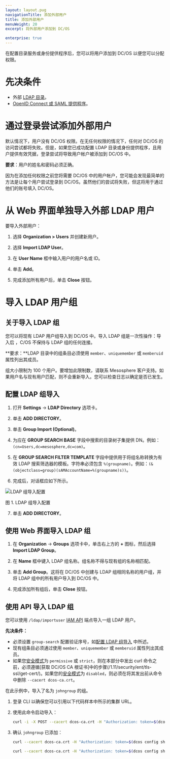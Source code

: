 ```yaml
---
layout: layout.pug
navigationTitle: 添加外部用户
title: 添加外部用户
menuWeight: 20
excerpt: 将外部用户添加到 DC/OS

enterprise: true
---
```

<!-- The source repository for this topic is https://github.com/dcos/dcos-docs-site -->

在配置目录服务或身份提供程序后，您可以将用户添加到 DC/OS 以便您可以分配权限。

# 先决条件

- 外部 [LDAP 目录](/cn/1.11/security/ent/ldap/)。
- [OpenID Connect 或 SAML 提供程序](/cn/1.11/security/ent/sso/)。

# 通过登录尝试添加外部用户
默认情况下，用户没有 DC/OS 权限。在无任何权限的情况下，任何对 DC/OS 的访问尝试都将失败。但是，如果您已成功配置 LDAP 目录或身份提供程序，且用户提供有效凭据，登录尝试将导致用户帐户被添加到 DC/OS 中。

**要求**：用户的姓名和密码必须正确。

因为在添加任何权限之前您将需要 DC/OS 中的用户帐户，您可能会发现最简单的方法是让每个用户尝试登录到 DC/OS。虽然他们的尝试将失败，但这将用于通过他们的账号填入 DC/OS。

# 从 Web 界面单独导入外部 LDAP 用户

要导入外部用户：

1. 选择 **Organization > Users** 并创建新用户。

2. 选择 **Import LDAP User**。

3. 在 **User Name** 框中输入用户的用户名或 ID。

4. 单击 **Add**。

5. 完成添加所有用户后，单击 **Close** 按钮。


# 导入 LDAP 用户组

## 关于导入 LDAP 组

您可以将现有 LDAP 用户组导入到 DC/OS 中。导入 LDAP 组是一次性操作：导入后 ，C/OS 不保持与 LDAP 组的任何连接。

**要求：**LDAP 目录中的组条目必须使用 `member`、`uniquemember` 或 `memberuid` 属性列出其成员。

组大小限制为 100 个用户。要增加此限制数，请联系 Mesosphere 客户支持。如果用户名与现有用户匹配，则不会重新导入。您可以检查日志以确定是否已发生。

## 配置 LDAP 组导入

1. 打开 **Settings** -> **LDAP Directory** 选项卡。

2. 单击 **ADD DIRECTORY**。

3. 单击 **Group Import (Optional)**。

4. 为应在 **GROUP SEARCH BASE** 字段中搜索的目录树子集提供 DN。例如：`(cn=Users,dc=mesosphere,dc=com)`。

5. 在 **GROUP SEARCH FILTER TEMPLATE** 字段中提供用于将组名称转换为有效 LDAP 搜索筛选器的模板。字符串必须包含 `%(groupname)`。例如：`(&(objectclass=group)(sAMAccountName=%(groupname)s))`。

6. 完成后，对话框应如下所示。

 ![LDAP 组导入配置](/cn/1.11/img/1-11-ldap-group-import.png)

 图 1. LDAP 组导入配置

7. 单击 **ADD DIRECTORY**。

## 使用 Web 界面导入 LDAP 组

1. 在 **Organization** -> **Groups** 选项卡中，单击右上方的 **+** 图标，然后选择 **Import LDAP Group**。

1. 在 **Name** 框中键入 LDAP 组名称。组名称不得与现有组的名称相匹配。

1. 单击 **Add Group**。这将在 DC/OS 中创建与 LDAP 组相同名称的用户组，并将 LDAP 组中的所有用户导入到 DC/OS 中。

1. 完成添加所有组后，单击 **Close** 按钮。


## 使用 API 导入 LDAP 组

您可以使用 `/ldap/importuser` [IAM API](/cn/1.11/security/ent/iam-api/) 端点导入一组 LDAP 用户。

**先决条件：**

- 必须设置 `group-search` 配置验证序号，如[配置 LDAP 组导入](#Configure-LDAP-group-import) 中所述。
- 现有组条目必须通过使用 `member`、`uniquemember` 或 `memberuid` 属性列出其成员。
- 如果您[安全模式](/cn/1.11/security/ent/#security-modes)为 `permissive` 或 `strict`，则在本部分中发出 curl 命令之前，必须遵循[获取 DC/OS CA 根证书]中的步骤(/1.11/security/ent/tls-ssl/get-cert/)。如果您的[安全模式](/cn/1.11/security/ent/#security-modes)为 `disabled`，则必须在将其发出前从命令中删除 `--cacert dcos-ca.crt`。

在此示例中，导入了名为 `johngroup` 的组。

1. 登录 CLI 以确保您可以引用以下代码样本中所示的集群 URL。

1. 使用此命令启动导入：

    ```bash
    curl -i -X POST --cacert dcos-ca.crt -H "Authorization: token=$(dcos config show core.dcos_acs_token)" --data '{"groupname": "johngroup"}' --header "Content-Type: application/json" $(dcos config show core.dcos_url)/acs/api/v1/ldap/importgroup
    ```

1. 确认 `johngroup` 已添加：

    ```bash
    curl --cacert dcos-ca.crt -H "Authorization: token=$(dcos config show core.dcos_acs_token)" $(dcos config show core.dcos_url)/acs/api/v1/groups/johngroup
    ```

    ```bash
    curl --cacert dcos-ca.crt -H "Authorization: token=$(dcos config show core.dcos_acs_token)" $(dcos config show core.dcos_url)/acs/api/v1/groups/johngroup/users
    ```
